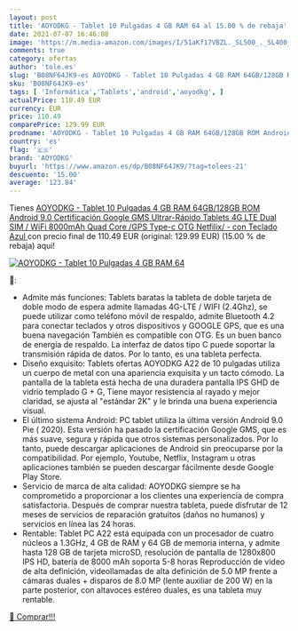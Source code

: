 ```yaml
---
layout: post
title: 'AOYODKG - Tablet 10 Pulgadas 4 GB RAM 64 al 15.00 % de rebaja'
date: 2021-07-07 16:46:08
image: 'https://m.media-amazon.com/images/I/51aKf17VBZL._SL500_._SL400_.jpg'
comments: true
category: ofertas
author: 'tole.es'
slug: 'B08NF64JK9-es AOYODKG - Tablet 10 Pulgadas 4 GB RAM 64GB/128GB ROM...'
sku: 'B08NF64JK9-es'
tags: [ 'Informática','Tablets','android','aoyodkg', ]
actualPrice: 110.49 EUR
currency: EUR
price: 110.49
comparePrice: 129.99 EUR
prodname: 'AOYODKG - Tablet 10 Pulgadas 4 GB RAM 64GB/128GB ROM Android 9.0 Certificación Google GMS Ultrar-Rápido Tablets 4G LTE Dual SIM / WiFi 8000mAh Quad Core /GPS Type-c  OTG  Netfilix/ - con Teclado  Azul '
country: 'es'
flag: '🇪🇸'
brand: 'AOYODKG'
buyurl: 'https://www.amazon.es/dp/B08NF64JK9/?tag=tolees-21'
descuento: '15.00'
average: '123.84'
---
```


Tienes [AOYODKG - Tablet 10 Pulgadas 4 GB RAM 64GB/128GB ROM Android 9.0 Certificación Google GMS Ultrar-Rápido Tablets 4G LTE Dual SIM / WiFi 8000mAh Quad Core /GPS Type-c  OTG  Netfilix/ - con Teclado  Azul ](https://www.amazon.es/dp/B08NF64JK9/?tag=tolees-21) con precio final de  110.49 EUR (original: 129.99 EUR) (15.00 %  de rebaja) aqui!

[![AOYODKG - Tablet 10 Pulgadas 4 GB RAM 64](https://m.media-amazon.com/images/I/51aKf17VBZL._SL500_._SL400_.jpg)](https://www.amazon.es/dp/B08NF64JK9/?tag=tolees-21)

🔎:

- Admite más funciones: Tablets baratas la tableta de doble tarjeta de doble modo de espera admite llamadas 4G-LTE / WIFI (2.4Ghz), se puede utilizar como teléfono móvil de respaldo, admite Bluetooth 4.2 para conectar teclados y otros dispositivos y GOOGLE GPS, que es una buena navegación También es compatible con OTG. Es un buen banco de energía de respaldo. La interfaz de datos tipo C puede soportar la transmisión rápida de datos. Por lo tanto, es una tableta perfecta.
- Diseño exquisito: Tablets ofertas AOYODKG A22 de 10 pulgadas utiliza un cuerpo de metal con una apariencia exquisita y un tacto cómodo. La pantalla de la tableta está hecha de una duradera pantalla IPS GHD de vidrio templado G + G, Tiene mayor resistencia al rayado y mejor claridad, se ajusta al "estándar 2K" y le brinda una buena experiencia visual.
- El último sistema Android: PC tablet utiliza la última versión Android 9.0 Pie ( 2020). Esta versión ha pasado la certificación Google GMS, que es más suave, segura y rápida que otros sistemas personalizados. Por lo tanto, puede descargar aplicaciones de Android sin preocuparse por la compatibilidad. Por ejemplo, Youtube, Netflix, Instagram u otras aplicaciones también se pueden descargar fácilmente desde Google Play Store.
- Servicio de marca de alta calidad: AOYODKG siempre se ha comprometido a proporcionar a los clientes una experiencia de compra satisfactoria. Después de comprar nuestra tableta, puede disfrutar de 12 meses de servicios de reparación gratuitos (daños no humanos) y servicios en línea las 24 horas.
- Rentable: Tablet PC A22 está equipada con un procesador de cuatro núcleos a 1.3GHz, 4 GB de RAM y 64 GB de memoria interna, y admite hasta 128 GB de tarjeta microSD, resolución de pantalla de 1280x800 IPS HD, batería de 8000 mAh soporta 5-8 horas Reproducción de video de alta definición, videollamadas de alta definición de 5.0 MP frente a cámaras duales + disparos de 8.0 MP (lente auxiliar de 200 W) en la parte posterior, con altavoces estéreo duales, es una tableta muy rentable.

[🛒 Comprar!!!](https://www.amazon.es/dp/B08NF64JK9/?tag=tolees-21)
